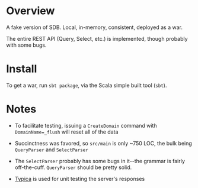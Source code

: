 
Overview
========

A fake version of SDB. Local, in-memory, consistent, deployed as a war.

The entire REST API (Query, Select, etc.) is implemented, though probably with some bugs.

Install
=======

To get a war, run `sbt package`, via the Scala simple built tool (`sbt`).

Notes
=====

* To facilitate testing, issuing a `CreateDomain` command with `DomainName=_flush` will reset all of the data

* Succinctness was favored, so `src/main` is only ~750 LOC, the bulk being `QueryParser` and `SelectParser`

* The `SelectParser` probably has some bugs in it--the grammar is fairly off-the-cuff. `QueryParser` should be pretty solid.

* [Typica](http://code.google.com/p/typica/) is used for unit testing the server's responses

